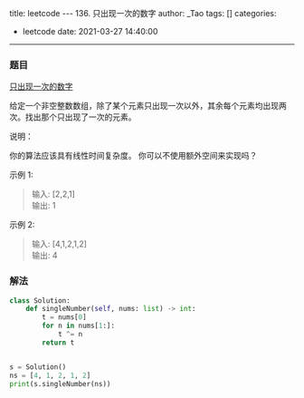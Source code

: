 title: leetcode --- 136. 只出现一次的数字
author: _Tao
tags: []
categories:
  - leetcode
date: 2021-03-27 14:40:00
---
### 题目

[只出现一次的数字](https://leetcode-cn.com/problems/single-number)

给定一个非空整数数组，除了某个元素只出现一次以外，其余每个元素均出现两次。找出那个只出现了一次的元素。

说明：

你的算法应该具有线性时间复杂度。 你可以不使用额外空间来实现吗？

示例 1:
>输入: [2,2,1] <br/>
输出: 1

示例 2:
> 输入: [4,1,2,1,2] <br/>
输出: 4


### 解法
```python
class Solution:
    def singleNumber(self, nums: list) -> int:
        t = nums[0]
        for n in nums[1:]:
            t ^= n
        return t


s = Solution()
ns = [4, 1, 2, 1, 2]
print(s.singleNumber(ns))
```